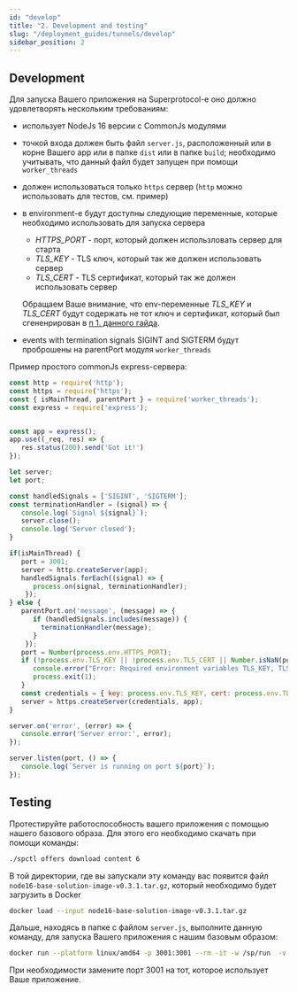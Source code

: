 ```yaml
---
id: "develop"
title: "2. Development and testing"
slug: "/deployment_guides/tunnels/develop"
sidebar_position: 2
---
```


## Development

Для запуска Вашего приложения на Superprotocol-е оно должно удовлетворять нескольким требованиям:
* использует NodeJs 16 версии с CommonJs модулями
* точкой входа должен быть файл `server.js`, расположенный или в корне Вашего app или в папке `dist` или в папке `build`; необходимо учитывать, что данный файл будет запущен при помощи `worker_threads`
* должен использоваться только `https` сервер (`http` можно использовать для тестов, см. пример)
* в environment-е будут доступны следующие переменные, которые необходимо использовать для запуска сервера
    * _HTTPS_PORT_ - порт, который должен использловать сервер для старта
    * _TLS_KEY_ - TLS ключ, который так же должен использовать сервер 
    * _TLS_CERT_ -  TLS сертификат, который так же должен использовать сервер
    
    Обращаем Ваше внимание, что env-переменные _TLS_KEY_ и _TLS_CERT_ будут содержать не тот ключ и сертификат, который был сгененрирован в [п 1. данного гайда](/developers/deployment_guides/tunnels/preparing).
* events with termination signals SIGINT and SIGTERM будут проброшены на parentPort модуля `worker_threads`

Пример простого commonJs express-сервера:
```javascript title="server.js"
const http = require('http');
const https = require('https');
const { isMainThread, parentPort } = require('worker_threads');
const express = require('express');


const app = express();
app.use((_req, res) => {
   res.status(200).send('Got it!')
});

let server;
let port;

const handledSignals = ['SIGINT', 'SIGTERM']; 
const terminationHandler = (signal) => {
   console.log(`Signal ${signal}`);
   server.close();
   console.log('Server closed');
}

if(isMainThread) {
   port = 3001;
   server = http.createServer(app);
   handledSignals.forEach((signal) => {
      process.on(signal, terminationHandler);
    });
} else {
   parentPort.on('message', (message) => {
      if (handledSignals.includes(message)) {
        terminationHandler(message);
      }
    });
   port = Number(process.env.HTTPS_PORT);
   if (!process.env.TLS_KEY || !process.env.TLS_CERT || Number.isNaN(port)) {
      console.error("Error: Required environment variables TLS_KEY, TLS_CERT, and HTTPS_PORT are not set");
      process.exit(1);
   }
   const credentials = { key: process.env.TLS_KEY, cert: process.env.TLS_CERT };
   server = https.createServer(credentials, app);
}

server.on('error', (error) => {
   console.error('Server error:', error);
});

server.listen(port, () => {
   console.log(`Server is running on port ${port}`);
});
```

## Testing

Протестируйте работоспособность вашего приложения с помощью нашего базового образа. Для этого его необходимо скачать при помощи команды:

```bash
./spctl offers download content 6 
```

В той директории, где вы запускали эту команду вас появится файл `node16-base-solution-image-v0.3.1.tar.gz`, который необходимо будет загрузить в Docker

```bash
docker load --input node16-base-solution-image-v0.3.1.tar.gz
```

Дальше, находясь в папке с файлом `server.js`, выполните данную команду, для запуска Вашего приложения с нашим базовым образом:

```bash
docker run --platform linux/amd64 -p 3001:3001 --rm -it -w /sp/run  -v .:/sp/run --entrypoint /usr/local/bin/node gsc-node16-base-solution:latest /sp/run/server.js
```

При необходимости замените порт 3001 на тот, которое использует Ваше приложение.
